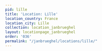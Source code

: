 ```yaml
---
pid: lille
title: 'Location: Lille'
location_country: France
location_city: Lille
collection: location_janbrueghel
layout: locationpage_janbrueghel
order: '036'
permalink: "/janbrueghel/locations/lille/"
---
```

